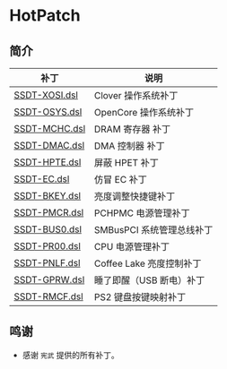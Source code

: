 # HotPatch

## 简介

| 补丁                           | 说明                      |
| ------------------------------ | ------------------------- |
| [SSDT-XOSI.dsl](SSDT-XOSI.dsl) | Clover 操作系统补丁       |
| [SSDT-OSYS.dsl](SSDT-OSYS.dsl) | OpenCore 操作系统补丁     |
| [SSDT-MCHC.dsl](SSDT-MCHC.dsl) | DRAM 寄存器 补丁          |
| [SSDT-DMAC.dsl](SSDT-DMAC.dsl) | DMA 控制器 补丁           |
| [SSDT-HPTE.dsl](SSDT-HPTE.dsl) | 屏蔽 HPET 补丁            |
| [SSDT-EC.dsl](SSDT-EC.dsl)     | 仿冒 EC 补丁              |
| [SSDT-BKEY.dsl](SSDT-BKEY.dsl) | 亮度调整快捷键补丁        |
| [SSDT-PMCR.dsl](SSDT-PMCR.dsl) | PCHPMC 电源管理补丁       |
| [SSDT-BUS0.dsl](SSDT-BUS0.dsl) | SMBusPCI 系统管理总线补丁 |
| [SSDT-PR00.dsl](SSDT-PR00.dsl) | CPU 电源管理补丁          |
| [SSDT-PNLF.dsl](SSDT-PNLF.dsl) | Coffee Lake 亮度控制补丁  |
| [SSDT-GPRW.dsl](SSDT-GPRW.dsl) | 睡了即醒（USB 断电）补丁  |
| [SSDT-RMCF.dsl](SSDT-RMCF.dsl) | PS2 键盘按键映射补丁      |

## 鸣谢

- 感谢 `宪武` 提供的所有补丁。 